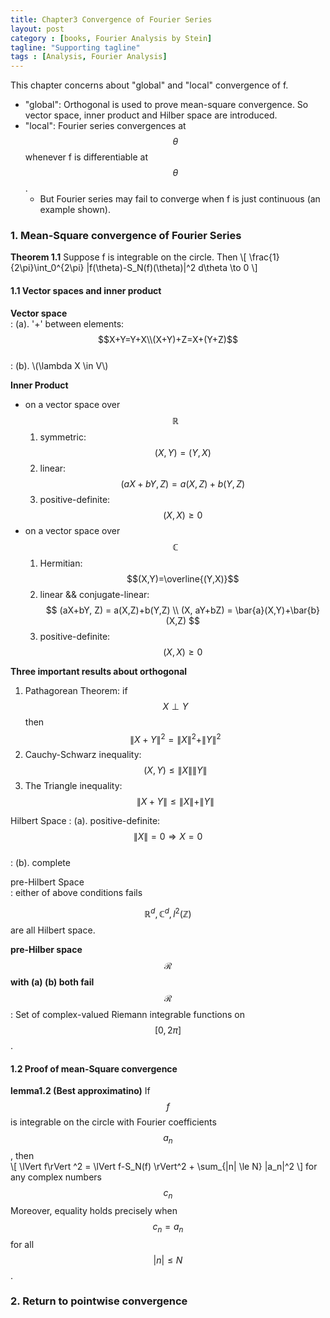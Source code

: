 ```yaml
---
title: Chapter3 Convergence of Fourier Series 
layout: post
category : [books, Fourier Analysis by Stein]
tagline: "Supporting tagline"
tags : [Analysis, Fourier Analysis]
---
```

This chapter concerns about "global" and "local" convergence of f.

* "global": Orthogonal is used to prove mean-square convergence. So vector space, inner product and Hilber space are introduced.  
* "local": Fourier series convergences at $$\theta$$ whenever f is differentiable at $$\theta$$.
   * But Fourier series may fail to converge when f is just continuous (an example shown).

### 1. Mean-Square convergence of Fourier Series  

**Theorem 1.1** Suppose f is integrable on the circle. Then
\\[
\frac{1}{2\pi}\int_0^{2\pi} |f(\theta)-S_N(f)(\theta)|^2 d\theta \to 0 
\\]

#### 1.1 Vector spaces and inner product  
**Vector space**  
: (a). '+' between elements:  $$X+Y=Y+X\\(X+Y)+Z=X+(Y+Z)$$  
: (b). \\(\lambda X \in V\\)   

**Inner Product**  

* on a vector space over $$\mathbb{R}$$   
   1. symmetric: $$(X,Y)=(Y,X)$$  
   2. linear: $$(aX+bY, Z) = a(X,Z)+b(Y,Z)$$  
   3. positive-definite: $$(X,X)\ge 0$$    
* on a vector space over $$\mathbb{C}$$   
   1. Hermitian: $$(X,Y)=\overline{(Y,X)}$$  
   2. linear && conjugate-linear:  $$ (aX+bY, Z) = a(X,Z)+b(Y,Z)  \\  (X, aY+bZ) = \bar{a}(X,Y)+\bar{b}(X,Z)  $$  
   3. positive-definite: $$(X,X)\ge 0$$    

**Three important results about orthogonal**  

1. Pathagorean Theorem: if $$X\perp Y$$ then $$\|X+Y\|^2=\|X\|^2+\|Y\|^2$$ 
2. Cauchy-Schwarz inequality: $$(X,Y) \le \|X\|\|Y\|$$  
3. The Triangle inequality: $$\|X+Y\| \le \|X\|+\|Y\|$$   

Hilbert Space
: (a). positive-definite: $$\|X\|=0 \Rightarrow X=0$$  
: (b). complete  

pre-Hilbert Space  
: either of above conditions fails

$$\mathbb{R}^d, \mathbb{C}^d, l^2(\mathbb{Z})$$ are all Hilbert space.  

**pre-Hilber space $$\mathcal{R}$$ with (a) (b) both fail**  
$$\mathcal{R}$$: Set of complex-valued Riemann integrable functions on $$[0,2\pi]$$.  

#### 1.2 Proof of mean-Square convergence  

**lemma1.2 (Best approximatino)**  If $$f$$ is integrable on the circle with Fourier coefficients $$a_n$$, then  
\\[ \lVert f\rVert ^2 = \lVert f-S_N(f) \rVert^2 + \sum_{|n| \le N} |a_n|^2 \\]
for any complex numbers $$c_n$$ Moreover, equality holds precisely when $$c_n=a_n$$ for all $$|n| \le N$$.

### 2. Return to pointwise convergence  

